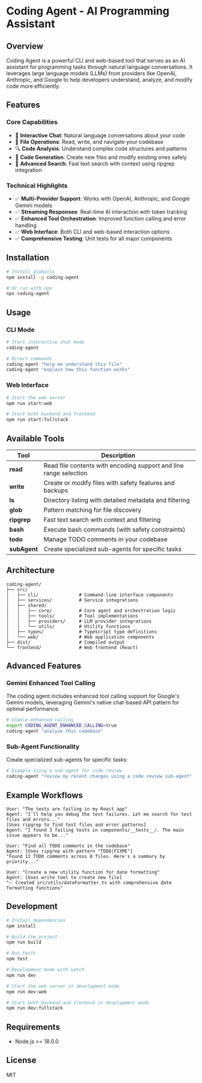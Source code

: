 # Coding Agent - AI Programming Assistant

## Overview

Coding Agent is a powerful CLI and web-based tool that serves as an AI assistant for programming tasks through natural language conversations. It leverages large language models (LLMs) from providers like OpenAI, Anthropic, and Google to help developers understand, analyze, and modify code more efficiently.

## Features

### Core Capabilities
- 💬 **Interactive Chat**: Natural language conversations about your code
- 📁 **File Operations**: Read, write, and navigate your codebase
- 🔍 **Code Analysis**: Understand complex code structures and patterns
- 🔄 **Code Generation**: Create new files and modify existing ones safely
- 🔎 **Advanced Search**: Fast text search with context using ripgrep integration

### Technical Highlights
- ✅ **Multi-Provider Support**: Works with OpenAI, Anthropic, and Google Gemini models
- ✅ **Streaming Responses**: Real-time AI interaction with token tracking
- ✅ **Enhanced Tool Orchestration**: Improved function calling and error handling
- ✅ **Web Interface**: Both CLI and web-based interaction options
- ✅ **Comprehensive Testing**: Unit tests for all major components

## Installation

```bash
# Install globally
npm install -g coding-agent

# Or run with npx
npx coding-agent
```

## Usage

### CLI Mode

```bash
# Start interactive chat mode
coding-agent

# Direct commands
coding-agent "help me understand this file"
coding-agent "explain how this function works"
```

### Web Interface

```bash
# Start the web server
npm run start:web

# Start both backend and frontend
npm run start:fullstack
```

## Available Tools

| Tool | Description |
|------|-------------|
| **read** | Read file contents with encoding support and line range selection |
| **write** | Create or modify files with safety features and backups |
| **ls** | Directory listing with detailed metadata and filtering |
| **glob** | Pattern matching for file discovery |
| **ripgrep** | Fast text search with context and filtering |
| **bash** | Execute bash commands (with safety constraints) |
| **todo** | Manage TODO comments in your codebase |
| **subAgent** | Create specialized sub-agents for specific tasks |

## Architecture

```
coding-agent/
├── src/
│   ├── cli/               # Command-line interface components
│   ├── services/          # Service integrations
│   ├── shared/
│   │   ├── core/          # Core agent and orchestration logic
│   │   ├── tools/         # Tool implementations
│   │   ├── providers/     # LLM provider integrations
│   │   └── utils/         # Utility functions
│   ├── types/             # TypeScript type definitions
│   └── web/               # Web application components
├── dist/                  # Compiled output
└── frontend/              # Web frontend (React)
```

## Advanced Features

### Gemini Enhanced Tool Calling

The coding agent includes enhanced tool calling support for Google's Gemini models, leveraging Gemini's native chat-based API pattern for optimal performance.

```bash
# Enable enhanced calling
export CODING_AGENT_ENHANCED_CALLING=true
coding-agent "analyze this codebase"
```

### Sub-Agent Functionality

Create specialized sub-agents for specific tasks:

```bash
# Example using a sub-agent for code review
coding-agent "review my recent changes using a code review sub-agent"
```

## Example Workflows

```
User: "The tests are failing in my React app"
Agent: "I'll help you debug the test failures. Let me search for test files and errors..."
[Uses ripgrep to find test files and error patterns]
Agent: "I found 3 failing tests in components/__tests__/. The main issue appears to be..."

User: "Find all TODO comments in the codebase"
Agent: [Uses ripgrep with pattern "TODO|FIXME"]
"Found 12 TODO comments across 8 files. Here's a summary by priority..."

User: "Create a new utility function for date formatting"
Agent: [Uses write tool to create new file]
"✅ Created src/utils/dateFormatter.ts with comprehensive date formatting functions"
```

## Development

```bash
# Install dependencies
npm install

# Build the project
npm run build

# Run tests
npm test

# Development mode with watch
npm run dev

# Start the web server in development mode
npm run dev:web

# Start both backend and frontend in development mode
npm run dev:fullstack
```

## Requirements

- Node.js >= 18.0.0

## License

MIT
